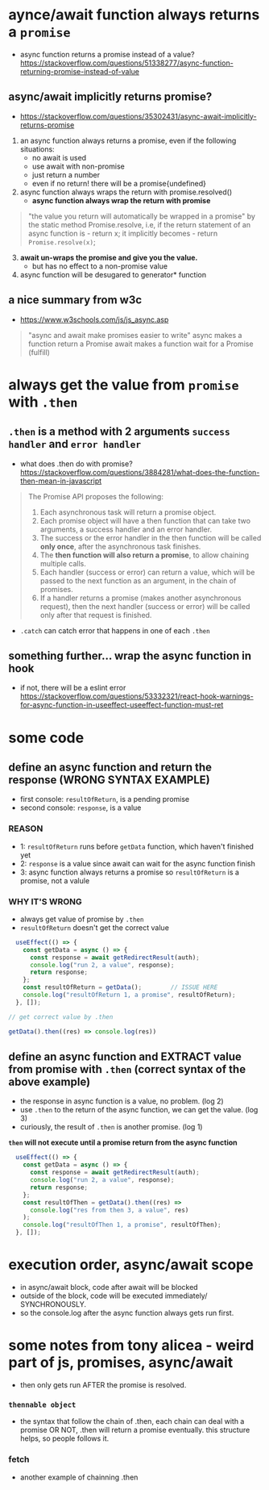 # aynce/await function always returns a `promise`
- async function returns a promise instead of a value? <br/>
https://stackoverflow.com/questions/51338277/async-function-returning-promise-instead-of-value

## async/await implicitly returns promise?
- https://stackoverflow.com/questions/35302431/async-await-implicitly-returns-promise

1. an async function always returns a promise, even if the following situations:
    - no await is used
    - use await with non-promise
    - just return a number
    - even if no return! there will be a promise{undefined}
2. async function always wraps the return with promise.resolved()
    - **async function always wrap the return with promise**

> "the value you return will automatically be wrapped in a promise" by the static method Promise.resolve, i.e, if the return statement of an async function is - return x; it implicitly becomes - return `Promise.resolve(x)`;


3. **await un-wraps the promise and give you the value.**
    - but has no effect to a non-promise value
4. async function will be desugared to generator* function

## a nice summary from w3c
- https://www.w3schools.com/js/js_async.asp
> "async and await make promises easier to write"
> async makes a function return a Promise
> await makes a function wait for a Promise (fulfill)

# always get the value from `promise` with `.then`

## `.then` is a method with 2 arguments `success handler` and `error handler`
- what does .then do with promise?        
https://stackoverflow.com/questions/3884281/what-does-the-function-then-mean-in-javascript
> The Promise API proposes the following:
> 1. Each asynchronous task will return a promise object.          <br/> 
> 2. Each promise object will have a then function that can take two arguments, a success handler and an error handler. <br/>
> 3. The success or the error handler in the then function will be called **only once**, after the asynchronous task finishes.  <br/>
> 4. The **then function will also return a promise**, to allow chaining multiple calls.  <br/>
> 5. Each handler (success or error) can return a value, which will be passed to the next function as an argument, in the chain of promises.  <br/>
> 6. If a handler returns a promise (makes another asynchronous request), then the next handler (success or error) will be called only after that request is finished.

- `.catch` can catch error that happens in one of each `.then`

## something further... wrap the async function in hook 
- if not, there will be a eslint error    
https://stackoverflow.com/questions/53332321/react-hook-warnings-for-async-function-in-useeffect-useeffect-function-must-ret

# some code

## define an async function and return the response (WRONG SYNTAX EXAMPLE)
- first console: `resultOfReturn`, is a pending promise
- second console: `response`, is a value

### REASON
- 1: `resultOfReturn` runs before `getData` function, which haven't finished yet
- 2: `response` is a value since await can wait for the async function finish
- 3: async function always returns a promise so `resultOfReturn` is a promise, not a valule

### WHY IT'S WRONG
- always get value of promise by `.then`
- `resultOfReturn` doesn't get the correct value

```js
  useEffect(() => {
    const getData = async () => {
      const response = await getRedirectResult(auth);
      console.log("run 2, a value", response);
      return response;
    };
    const resultOfReturn = getData();        // ISSUE HERE
    console.log("resultOfReturn 1, a promise", resultOfReturn);
  }, []);

// get correct value by .then

getData().then((res) => console.log(res))
```

## define an async function and EXTRACT value from promise with `.then` (correct syntax of the above example)
- the response in async function is a value, no problem. (log 2)
- use `.then` to the return of the async function, we can get the value. (log 3)
- curiously, the result of `.then` is another promise. (log 1)

**`then` will not execute until a promise return from the async function** 

```js
  useEffect(() => {
    const getData = async () => {
      const response = await getRedirectResult(auth);
      console.log("run 2, a value", response);
      return response;
    };
    const resultOfThen = getData().then((res) =>
      console.log("res from then 3, a value", res)
    );
    console.log("resultOfThen 1, a promise", resultOfThen);
  }, []);

```

# execution order, async/await scope
- in async/await block, code after await will be blocked
- outside of the block, code will be executed immediately/ SYNCHRONOUSLY.
- so the console.log after the async function always gets run first.


# some notes from tony alicea - weird part of js, promises, async/await
- then only gets run AFTER the promise is resolved.

### `thennable object`
- the syntax that follow the chain of .then, each chain can deal with a promise OR NOT, .then will return a promise eventually. this structure helps, so people follows it. 

### fetch
- another example of chainning .then
